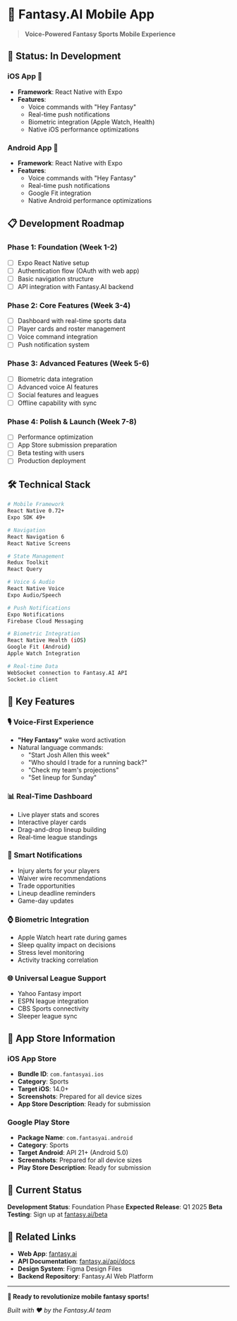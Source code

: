 # 📱 Fantasy.AI Mobile App

> **Voice-Powered Fantasy Sports Mobile Experience**

## 🚀 Status: In Development

### iOS App 🍎
- **Framework**: React Native with Expo
- **Features**: 
  - Voice commands with "Hey Fantasy"
  - Real-time push notifications
  - Biometric integration (Apple Watch, Health)
  - Native iOS performance optimizations

### Android App 🤖
- **Framework**: React Native with Expo
- **Features**:
  - Voice commands with "Hey Fantasy"
  - Real-time push notifications
  - Google Fit integration
  - Native Android performance optimizations

## 📋 Development Roadmap

### Phase 1: Foundation (Week 1-2)
- [ ] Expo React Native setup
- [ ] Authentication flow (OAuth with web app)
- [ ] Basic navigation structure
- [ ] API integration with Fantasy.AI backend

### Phase 2: Core Features (Week 3-4)
- [ ] Dashboard with real-time sports data
- [ ] Player cards and roster management
- [ ] Voice command integration
- [ ] Push notification system

### Phase 3: Advanced Features (Week 5-6)
- [ ] Biometric data integration
- [ ] Advanced voice AI features
- [ ] Social features and leagues
- [ ] Offline capability with sync

### Phase 4: Polish & Launch (Week 7-8)
- [ ] Performance optimization
- [ ] App Store submission preparation
- [ ] Beta testing with users
- [ ] Production deployment

## 🛠️ Technical Stack

```bash
# Mobile Framework
React Native 0.72+
Expo SDK 49+

# Navigation
React Navigation 6
React Native Screens

# State Management
Redux Toolkit
React Query

# Voice & Audio
React Native Voice
Expo Audio/Speech

# Push Notifications
Expo Notifications
Firebase Cloud Messaging

# Biometric Integration
React Native Health (iOS)
Google Fit (Android)
Apple Watch Integration

# Real-time Data
WebSocket connection to Fantasy.AI API
Socket.io client
```

## 🎯 Key Features

### 🎙️ Voice-First Experience
- **"Hey Fantasy"** wake word activation
- Natural language commands:
  - "Start Josh Allen this week"
  - "Who should I trade for a running back?"
  - "Check my team's projections"
  - "Set lineup for Sunday"

### 📊 Real-Time Dashboard
- Live player stats and scores
- Interactive player cards
- Drag-and-drop lineup building
- Real-time league standings

### 🔔 Smart Notifications
- Injury alerts for your players
- Waiver wire recommendations
- Trade opportunities
- Lineup deadline reminders
- Game-day updates

### ⌚ Biometric Integration
- Apple Watch heart rate during games
- Sleep quality impact on decisions
- Stress level monitoring
- Activity tracking correlation

### 🌐 Universal League Support
- Yahoo Fantasy import
- ESPN league integration
- CBS Sports connectivity
- Sleeper league sync

## 📱 App Store Information

### iOS App Store
- **Bundle ID**: `com.fantasyai.ios`
- **Category**: Sports
- **Target iOS**: 14.0+
- **Screenshots**: Prepared for all device sizes
- **App Store Description**: Ready for submission

### Google Play Store
- **Package Name**: `com.fantasyai.android`
- **Category**: Sports
- **Target Android**: API 21+ (Android 5.0)
- **Screenshots**: Prepared for all device sizes
- **Play Store Description**: Ready for submission

## 🚧 Current Status

**Development Status**: Foundation Phase
**Expected Release**: Q1 2025
**Beta Testing**: Sign up at [fantasy.ai/beta](https://fantasy.ai/beta)

## 🔗 Related Links

- **Web App**: [fantasy.ai](https://fantasy.ai)
- **API Documentation**: [fantasy.ai/api/docs](https://fantasy.ai/api/docs)
- **Design System**: Figma Design Files
- **Backend Repository**: Fantasy.AI Web Platform

---

**🚀 Ready to revolutionize mobile fantasy sports!**

*Built with ❤️ by the Fantasy.AI team*